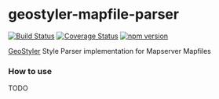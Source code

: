 # geostyler-mapfile-parser

[![Build Status](https://travis-ci.com/terrestris/geostyler-mapfile-parser.svg?branch=master)](https://travis-ci.com/terrestris/geostyler-mapfile-parser)
[![Coverage Status](https://coveralls.io/repos/github/terrestris/geostyler-mapfile-parser/badge.svg?branch=master)](https://coveralls.io/github/terrestris/geostyler-mapfile-parser?branch=master)
[![npm version](https://badge.fury.io/js/geostyler-mapfile-parser.svg)](https://www.npmjs.com/package/geostyler-mapfile-parser)

[GeoStyler](https://github.com/terrestris/geostyler/) Style Parser implementation for Mapserver Mapfiles

### How to use

TODO
